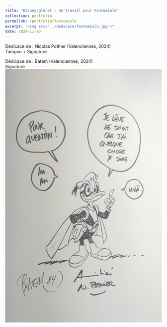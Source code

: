 ```yaml
---
title: "Disney/glénat : Un travail pour Fantomiald"
collection: portfolio
permalink: /portfolio/fantomiald
excerpt: "<img src='../dedicace/fantomiald.jpg'>"
date: 2024-11-16
---
```


Dédicace de : Nicolas Pothier (Valenciennes, 2024)<br>Tampon + Signature

Dédicace de : Batem (Valenciennes, 2024)<br>Signature
<img src='../dedicace/fantomiald.jpg'>